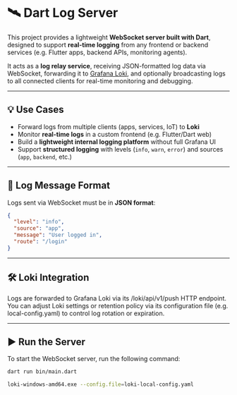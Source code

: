 # 🛰️ Dart Log Server

This project provides a lightweight **WebSocket server built with Dart**, designed to support **real-time logging** from any frontend or backend services (e.g. Flutter apps, backend APIs, monitoring agents).

It acts as a **log relay service**, receiving JSON-formatted log data via WebSocket, forwarding it to [Grafana Loki](https://grafana.com/oss/loki/), and optionally broadcasting logs to all connected clients for real-time monitoring and debugging.

---

## 💡 Use Cases

- Forward logs from multiple clients (apps, services, IoT) to **Loki**
- Monitor **real-time logs** in a custom frontend (e.g. Flutter/Dart web)
- Build a **lightweight internal logging platform** without full Grafana UI
- Support **structured logging** with levels (`info`, `warn`, `error`) and sources (`app`, `backend`, etc.)

---

## 🔗 Log Message Format

Logs sent via WebSocket must be in **JSON format**:

```json
{
  "level": "info",
  "source": "app",
  "message": "User logged in",
  "route": "/login"
}
```
---

## 🛠️ Loki Integration

Logs are forwarded to Grafana Loki via its /loki/api/v1/push HTTP endpoint. You can adjust Loki settings or retention policy via its configuration file (e.g. local-config.yaml) to control log rotation or expiration.

---

## ▶️ Run the Server

To start the WebSocket server, run the following command:

```bash
dart run bin/main.dart

loki-windows-amd64.exe --config.file=loki-local-config.yaml
